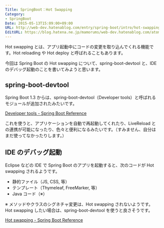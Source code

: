 ```yaml
---
Title: SpringBoot：Hot Swapping
Category:
- SpringBoot
Date: 2015-05-13T15:09:00+09:00
URL: http://web-dev.hatenablog.com/entry/spring-boot/intro/hot-swapping
EditURL: https://blog.hatena.ne.jp/mamorums/web-dev.hatenablog.com/atom/entry/10328749687179613077
---
```


Hot swapping とは、アプリ起動中にコードの変更を取り込んでくれる機能です。Hot reloading や Hot deploy と呼ばれることもあります。

今回は Spring Boot の Hot swapping について、spring-boot-devtool と、IDE のデバッグ起動のことを書いてみようと思います。


## spring-boot-devtool
Spring Boot 1.3 からは、spring-boot-devtool（Developer tools）と呼ばれるモジュールが追加されたみたいです。

[Developer tools - Spring Boot Reference](http://docs.spring.io/spring-boot/docs/current/reference/htmlsingle/#using-boot-devtools)

これを使うと、アプリケーションを自動で再起動してくれたり、LiveReload との連携が可能になったり、色々と便利になるみたいです。（すみません、自分はまだ使ってなかったりします。）


## IDE のデバッグ起動
Eclipse などの IDE で Spring Boot のアプリを起動すると、次のコードが Hot swapping されるようです。

- 静的ファイル（JS, CSS, 等）
- テンプレート（Thymeleaf, FreeMarker, 等）
- Java コード（※）

※ メソッドやクラスのシグネチャ変更は、Hot swapping されないようです。Hot swapping したい場合は、spring-boot-devtool を使うと良さそうです。

[Hot swapping - Spring Boot Reference](http://docs.spring.io/spring-boot/docs/current/reference/htmlsingle/#howto-hotswapping)
